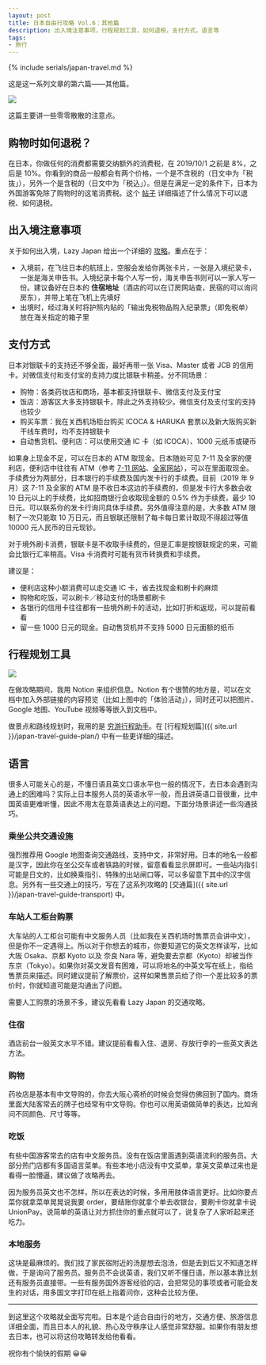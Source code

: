 ```yaml
---
layout: post
title: 日本自由行攻略 Vol.6：其他篇
description: 出入境注意事项，行程规划工具，如何退税，支付方式，语言等
tags: 
- 旅行
---
```


{% include serials/japan-travel.md %}

这是这一系列文章的第六篇——其他篇。

<img src="{{ site.image_cdn }}/images/2019/09/japan-7.jpg" />

<!--more-->

这篇主要讲一些零零散散的注意点。

## 购物时如何退税？

在日本，你做任何的消费都需要交纳额外的消费税，在 2019/10/1 之前是 8%，之后是 10%。你看到的商品一般都会有两个价格，一个是不含税的（日文中为「税抜」），另外一个是含税的（日文中为「税込」）。但是在满足一定的条件下，日本为外国游客免除了购物时的这笔消费税。这个 [帖子][tax-free] 详细描述了什么情况下可以退税、如何退税。

[tax-free]: https://bbs.qyer.com/thread-3110596-1.html

## 出入境注意事项

关于如何出入境，Lazy Japan 给出一个详细的 [攻略][lazy-japan-immigration]。重点在于：

* 入境前，在飞往日本的航班上，空服会发给你两张卡片，一张是入境纪录卡，一张是海关申告书。入境纪录卡每个人写一份，海关申告书则可以一家人写一份。建议备好在日本的 **住宿地址**（酒店的可以在订房网站查，民宿的可以询问房东），并带上笔在飞机上先填好
* 出境时，经过海关时将护照内贴的「输出免税物品购入纪录票」（即免税单）放在海关指定的箱子里

[lazy-japan-immigration]: https://lazyjapan.com/regions/all/transport/immigration/

## 支付方式

日本对银联卡的支持还不够全面，最好再带一张 Visa、Master 或者 JCB 的信用卡。对微信支付和支付宝的支持力度比银联卡稍差。分不同场景：

* 购物：各类药妆店和商场，基本都支持银联卡、微信支付及支付宝
* 饭店：游客区大多支持银联卡，除此之外支持较少。微信支付及支付宝的支持也较少
* 购买车票：我在关西机场柜台购买 ICOCA & HARUKA 套票以及新大阪购买新干线车费时，均不支持银联卡
* 自动售货机、便利店：可以使用交通 IC 卡（如 ICOCA）、1000 元纸币或硬币

如果身上现金不足，可以在日本的 ATM 取现金。日本随处可见 7-11 及全家的便利店，便利店中往往有 ATM（参考 [7-11 网站][7-11-bank]、[全家网站][family-mart]），可以在里面取现金。手续费分为两部分，日本银行的手续费及国内发卡行的手续费。目前（2019 年 9 月）这 7-11 及全家的 ATM 是不收日本这边的手续费的，但是发卡行大多数会收 10 日元以上的手续费，比如招商银行会收取现金额的 0.5% 作为手续费，最少 10 日元。可以联系你的发卡行询问具体手续费。另外值得注意的是，大多数 ATM 限制了一次只能取 10 万日元，而且银联还限制了每卡每日累计取现不得超过等值 10000 元人民币的日元现钞。

对于境外刷卡消费，银联卡是不收取手续费的，但是汇率是按银联规定的来，可能会比银行汇率稍高。Visa 卡消费时可能有货币转换费和手续费。

建议是：

* 便利店这种小额消费可以走交通 IC 卡，省去找现金和刷卡的麻烦
* 购物和吃饭，可以刷卡／移动支付的场景都刷卡
* 各银行的信用卡往往都有一些境外刷卡的活动，比如打折和返现，可以提前看看
* 留一些 1000 日元的现金。自动售货机并不支持 5000 日元面额的纸币

[7-11-bank]: https://www.sevenbank.co.jp/oos/adv/intlcard02/cn/
[family-mart]: https://www.family.co.jp/for_tourist/cn.html

## 行程规划工具

<img src="{{ site.image_cdn }}/images/2019/09/notion.png" />

在做攻略期间，我用 Notion 来组织信息。Notion 有个很赞的地方是，可以在文档中加入外部链接的内容预览（比如上图中的「体验活动」），同时还可以把图片、Google 地图、YouTube 视频等等嵌入到文档中。

做景点和路线规划时，我用的是 [穷游行程助手][qyer-planner]。在 [行程规划篇]({{ site.url }}/japan-travel-guide-plan/) 中有一些更详细的描述。

[qyer-planner]: http://plan.qyer.com/

## 语言

很多人可能关心的是，不懂日语且英文口语水平也一般的情况下，去日本会遇到沟通上的困难吗？实际上日本服务人员的英语水平一般，而且讲英语口音很重，比中国英语更难听懂，因此不用太在意英语表达上的问题。下面分场景讲述一些沟通技巧。

### 乘坐公共交通设施

强烈推荐用 Google 地图查询交通路线，支持中文，非常好用。日本的地名一般都是汉字，因此你在坐公交车或者铁路的时候，留意看看显示屏即可。一些站内指引可能是日文的，比如换乘指引、特殊的出站闸口等，可以多留意下其中的汉字信息。另外有一些交通上的技巧，写在了这系列攻略的 [交通篇]({{ site.url }}/japan-travel-guide-transport) 中。

### 车站人工柜台购票

大车站的人工柜台可能有中文服务人员（比如我在关西机场时售票员会讲中文），但是你不一定遇得上。所以对于你想去的城市，你要知道它的英文怎样读写，比如大阪 Osaka、京都 Kyoto 以及 奈良 Nara 等，避免要去京都（Kyoto）却被当作东京（Tokyo）。如果你对英文发音有困难，可以将地名的中英文写在纸上，指给售票员来描述。同时建议提前了解票价，这样如果售票员给了你一个差比较多的票价时，你就知道可能是沟通出了问题。

需要人工购票的场景不多，建议先看看 Lazy Japan 的交通攻略。

### 住宿

酒店前台一般英文水平不错。建议提前看看入住、退房、存放行李的一些英文表达方法。

### 购物

药妆店是基本有中文导购的，你去大阪心斋桥的时候会觉得仿佛回到了国内。商场里面大陆客常去的牌子也经常有中文导购。你也可以用英语做简单的表达，比如询问不同颜色、尺寸等等。

### 吃饭

有些中国游客常去的店有中文服务员。没有在饭店里面遇到英语流利的服务员。大部分热门店都有多国语言菜单。有些本地小店没有中文菜单，拿英文菜单过来也是看得一脸懵逼，建议做了攻略再去。

因为服务员英文也不怎样，所以在表达的时候，多用用肢体语言更好。比如你要点菜你就拿菜单晃晃说我要 order，要结账你就拿个单去收银台，要刷卡你就拿卡说 UnionPay。说简单的英语让对方抓住你的重点就可以了，说复杂了人家听起来还吃力。

### 本地服务

这块是最麻烦的。我们找了家民宿附近的汤屋想去泡汤，但是去到后又不知道怎样做，于是询问了服务员。服务员不会说英语，我们又听不懂日语，所以基本靠比划还有服务员直接带。一些有服务国外游客经验的店，会把常见的事项或者可能会发生的对话，用多国文字打印在纸上指着问你，这种会比较方便。

---

到这里这个攻略就全面写完啦。日本是个适合自由行的地方，交通方便、旅游信息详细全面，而且日本人的礼貌、热心及守秩序让人感觉非常舒服。如果你有朋友想去日本，也可以将这份攻略转发给他看看。

祝你有个愉快的假期 😀😀
